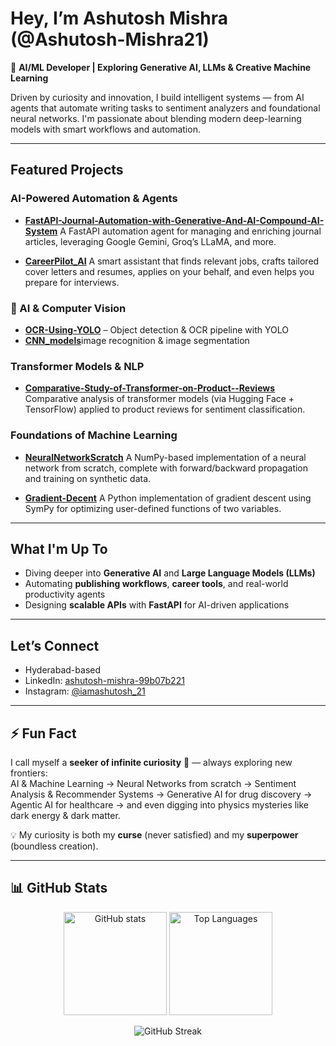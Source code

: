 # Hey, I’m Ashutosh Mishra (@Ashutosh-Mishra21)

🎯 **AI/ML Developer | Exploring Generative AI, LLMs & Creative Machine Learning**

Driven by curiosity and innovation, I build intelligent systems — from AI agents that automate writing tasks to sentiment analyzers and foundational neural networks. I'm passionate about blending modern deep-learning models with smart workflows and automation.

---

## Featured Projects

### AI-Powered Automation & Agents
- **[FastAPI-Journal-Automation-with-Generative-And-AI-Compound-AI-System](https://github.com/Ashutosh-Mishra21/FastAPI-Journal-Automation-with-Generative-And-AI-Compound-AI-System)** 
 A FastAPI automation agent for managing and enriching journal articles, leveraging Google Gemini, Groq’s LLaMA, and more.

- **[CareerPilot_AI](https://github.com/Ashutosh-Mishra21/CareerPilot_AI)** 
 A smart assistant that finds relevant jobs, crafts tailored cover letters and resumes, applies on your behalf, and even helps you prepare for interviews.

### 🧠 AI & Computer Vision
- [**OCR-Using-YOLO**](https://github.com/Ashutosh-Mishra21/OCR_using_yolo) – Object detection & OCR pipeline with YOLO
- [**CNN_models**](https://github.com/Ashutosh-Mishra21/CNN_models)image recognition & image segmentation

### Transformer Models & NLP
- **[Comparative-Study-of-Transformer-on-Product--Reviews](https://github.com/Ashutosh-Mishra21/Comparative-Study-of-Transformer-on-Product--Reviews)** 
 Comparative analysis of transformer models (via Hugging Face + TensorFlow) applied to product reviews for sentiment classification.

### Foundations of Machine Learning
- **[NeuralNetworkScratch](https://github.com/Ashutosh-Mishra21/NeuralNetworkScratch)** 
 A NumPy-based implementation of a neural network from scratch, complete with forward/backward propagation and training on synthetic data.

- **[Gradient-Decent](https://github.com/Ashutosh-Mishra21/Gradient-Decent)** 
 A Python implementation of gradient descent using SymPy for optimizing user-defined functions of two variables.

---

## What I'm Up To
- Diving deeper into **Generative AI** and **Large Language Models (LLMs)**
- Automating **publishing workflows**, **career tools**, and real-world productivity agents
- Designing **scalable APIs** with **FastAPI** for AI-driven applications

---

## Let’s Connect
- Hyderabad-based
- LinkedIn: [ashutosh-mishra-99b07b221](https://www.linkedin.com/in/ashutosh-mishra-99b07b221)
- Instagram: [@iamashutosh_21](https://www.instagram.com/iamashutosh_21)

---

## ⚡ Fun Fact  
I call myself a **seeker of infinite curiosity** 🔮 — always exploring new frontiers:  
AI & Machine Learning → Neural Networks from scratch → Sentiment Analysis & Recommender Systems → Generative AI for drug discovery → Agentic AI for healthcare → and even digging into physics mysteries like dark energy & dark matter.  

💡 My curiosity is both my **curse** (never satisfied) and my **superpower** (boundless creation).  

---


## 📊 GitHub Stats

<p align="center">
  <img src="https://github-readme-stats.vercel.app/api?username=Ashutosh-Mishra21&show_icons=true&theme=radical&cache_seconds=3600" alt="GitHub stats" height="165" />
  <img src="https://github-readme-stats.vercel.app/api/top-langs/?username=Ashutosh-Mishra21&layout=compact&theme=radical&cache_seconds=7200" alt="Top Languages" height="165" />
</p>

<p align="center">
  <img src="https://github-readme-streak-stats.herokuapp.com/?user=Ashutosh-Mishra21&theme=radical&cache_seconds=7200" alt="GitHub Streak" />
</p>


